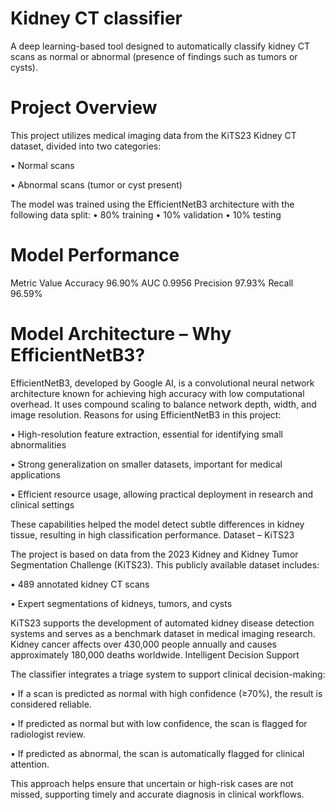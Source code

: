 # Kidney CT classifier

A deep learning-based tool designed to automatically classify kidney CT scans as normal or abnormal (presence of findings such as tumors or cysts).

# Project Overview
This project utilizes medical imaging data from the KiTS23 Kidney CT dataset, divided into two categories:

•	Normal scans

•	Abnormal scans (tumor or cyst present)

The model was trained using the EfficientNetB3 architecture with the following data split:
•	80% training
•	10% validation
•	10% testing

# Model Performance
Metric	Value
Accuracy	96.90%
AUC	0.9956
Precision	97.93%
Recall	96.59%

# Model Architecture – Why EfficientNetB3?
EfficientNetB3, developed by Google AI, is a convolutional neural network architecture known for achieving high accuracy with low computational overhead. It uses compound scaling to balance network depth, width, and image resolution.
Reasons for using EfficientNetB3 in this project:

•	High-resolution feature extraction, essential for identifying small abnormalities

•	Strong generalization on smaller datasets, important for medical applications

•	Efficient resource usage, allowing practical deployment in research and clinical settings

These capabilities helped the model detect subtle differences in kidney tissue, resulting in high classification performance.
Dataset – KiTS23

The project is based on data from the 2023 Kidney and Kidney Tumor Segmentation Challenge (KiTS23). This publicly available dataset includes:

•	489 annotated kidney CT scans

•	Expert segmentations of kidneys, tumors, and cysts

KiTS23 supports the development of automated kidney disease detection systems and serves as a benchmark dataset in medical imaging research. Kidney cancer affects over 430,000 people annually and causes approximately 180,000 deaths worldwide.
Intelligent Decision Support

The classifier integrates a triage system to support clinical decision-making:

•	If a scan is predicted as normal with high confidence (≥70%), the result is considered reliable.

•	If predicted as normal but with low confidence, the scan is flagged for radiologist review.

•	If predicted as abnormal, the scan is automatically flagged for clinical attention.

This approach helps ensure that uncertain or high-risk cases are not missed, supporting timely and accurate diagnosis in clinical workflows.


